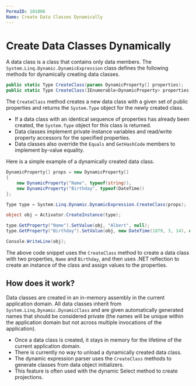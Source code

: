 ```yaml
---
PermaID: 101006
Name: Create Data Classes Dynamically
---
```

# Create Data Classes Dynamically

A data class is a class that contains only data members. The `System.Linq.Dynamic.DynamicExpression` class defines the following methods for dynamically creating data classes.

```csharp
public static Type CreateClass(params DynamicProperty[] properties);
public static Type CreateClass(IEnumerable<DynamicProperty> properties);
```

The `CreateClass` method creates a new data class with a given set of public properties and returns the `System.Type` object for the newly created class. 

 - If a data class with an identical sequence of properties has already been created, the `System.Type` object for this class is returned.
 - Data classes implement private instance variables and read/write property accessors for the specified properties. 
 - Data classes also override the `Equals` and `GetHashCode` members to implement by-value equality.

Here is a simple example of a dynamically created data class.

```csharp
DynamicProperty[] props = new DynamicProperty[]
{
    new DynamicProperty("Name", typeof(string)),
    new DynamicProperty("Birthday", typeof(DateTime))
};

Type type = System.Linq.Dynamic.DynamicExpression.CreateClass(props);

object obj = Activator.CreateInstance(type);

type.GetProperty("Name").SetValue(obj, "Albert", null);
type.GetProperty("Birthday").SetValue(obj, new DateTime(1879, 3, 14), null);

Console.WriteLine(obj);
```

The above code snippet uses the `CreateClass` method to create a data class with two properties, `Name` and `Birthday`, and then uses .NET reflection to create an instance of the class and assign values to the properties.

## How does it work?

Data classes are created in an in-memory assembly in the current application domain. All data classes inherit from `System.Linq.Dynamic.DynamicClass` and are given automatically generated names that should be considered private (the names will be unique within the application domain but not across multiple invocations of the application). 

 - Once a data class is created, it stays in memory for the lifetime of the current application domain. 
 - There is currently no way to unload a dynamically created data class.
 - The dynamic expression parser uses the `CreateClass` methods to generate classes from data object initializers. 
 - This feature is often used with the dynamic Select method to create projections.
